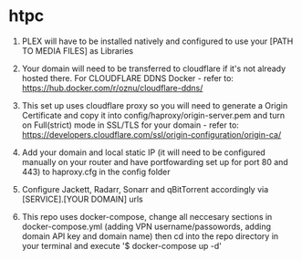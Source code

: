 # htpc

1. PLEX will have to be installed natively and configured to use your [PATH TO MEDIA FILES] as Libraries

2. Your domain will need to be transferred to cloudflare if it's not already hosted there. For CLOUDFLARE DDNS Docker - refer to: https://hub.docker.com/r/oznu/cloudflare-ddns/

3. This set up uses cloudflare proxy so you will need to generate a Origin Certificate and copy it into config/haproxy/origin-server.pem and turn on Full(strict) mode in SSL/TLS for your domain - refer to: https://developers.cloudflare.com/ssl/origin-configuration/origin-ca/

4. Add your domain and local static IP (it will need to be configured manually on your router and have portfowarding set up for port 80 and 443) to haproxy.cfg in the config folder

5. Configure Jackett, Radarr, Sonarr and qBitTorrent accordingly via [SERVICE].[YOUR DOMAIN] urls

6. This repo uses docker-compose, change all neccesary sections in docker-compose.yml (adding VPN username/passowords, adding domain API key and domain name) then cd into the repo directory in your terminal and execute '$ docker-compose up -d'
